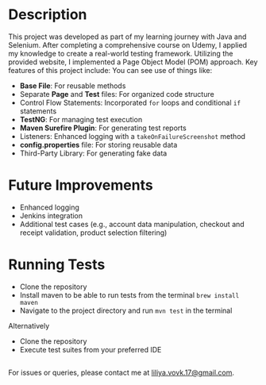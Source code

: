 # Description

This project was developed as part of my learning journey with Java and Selenium. After completing a comprehensive course on Udemy, I applied my knowledge to create a real-world testing framework. Utilizing the provided website, I implemented a Page Object Model (POM) approach. Key features of this project include:
You can see use of things like: 
* **Base File**: For reusable methods
* Separate **Page** and **Test** files: For organized code structure
* Control Flow Statements: Incorporated `for` loops and conditional `if` statements
* **TestNG**: For managing test execution
* **Maven Surefire Plugin**: For generating test reports
* Listeners: Enhanced logging with a `takeOnFailureScreenshot` method
* **config.properties** file: For storing reusable data
* Third-Party Library: For generating fake data

# Future Improvements
* Enhanced logging
* Jenkins integration
* Additional test cases (e.g., account data manipulation, checkout and receipt validation, product selection filtering)

# Running Tests
* Clone the repository
* Install maven to be able to run tests from the terminal `brew install maven`
* Navigate to the project directory and run `mvn test` in the terminal

Alternatively
* Clone the repository
* Execute test suites from your preferred IDE
##
For issues or queries, please contact me at liliya.vovk.17@gmail.com.

 
